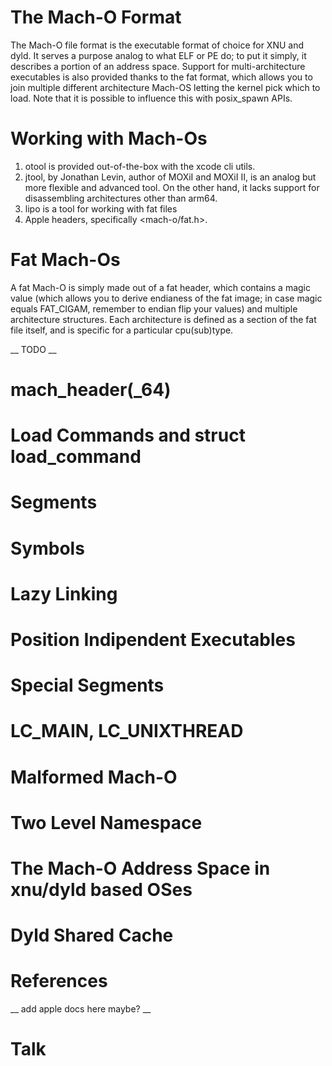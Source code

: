# The Mach-O Format

The Mach-O file format is the executable format of choice for XNU and dyld. 
It serves a purpose analog to what ELF or PE do; to put it simply, it describes a portion of an address space.
Support for multi-architecture executables is also provided thanks to the fat format, which allows you to join multiple different architecture Mach-OS letting the kernel pick which to load. Note that it is possible to influence this with posix_spawn APIs.

# Working with Mach-Os

1. otool is provided out-of-the-box with the xcode cli utils.
2. jtool, by Jonathan Levin, author of MOXiI and MOXiI II, is an analog but more flexible and advanced tool. On the other hand, it lacks support for disassembling architectures other than arm64.
2. lipo is a tool for working with fat files
3. Apple headers, specifically <mach-o/fat.h>. 

# Fat Mach-Os

A fat Mach-O is simply made out of a fat header, which contains a magic value (which allows you to derive endianess of the fat image; in case magic equals FAT_CIGAM, remember to endian flip your values) and multiple architecture structures.
Each architecture is defined as a section of the fat file itself, and is specific for a particular cpu(sub)type. 


__ TODO __
# mach_header(_64)

# Load Commands and struct load_command

# Segments

# Symbols

# Lazy Linking

# Position Indipendent Executables

# Special Segments

# LC_MAIN, LC_UNIXTHREAD

# Malformed Mach-O

# Two Level Namespace

# The Mach-O Address Space in xnu/dyld based OSes

# Dyld Shared Cache

# References
__ add apple docs here maybe? __

# Talk
